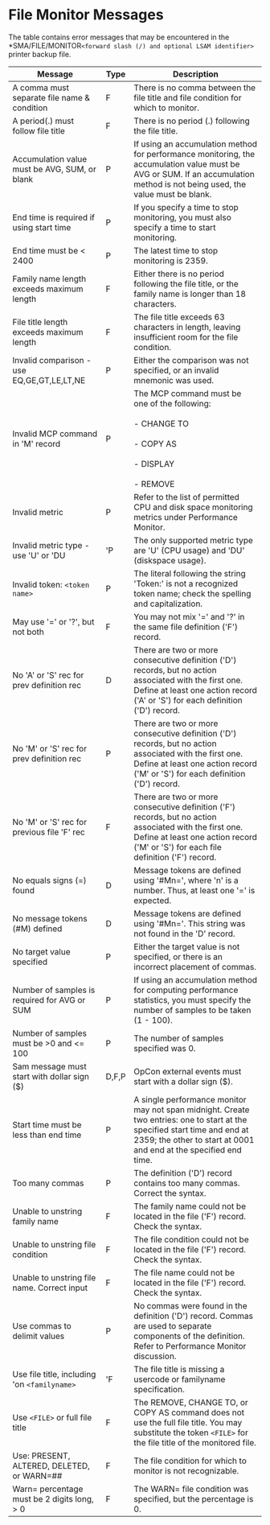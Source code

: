 # File Monitor Messages

The table contains error messages that may be encountered in the \*SMA/FILE/MONITOR```<forward slash (/) and optional LSAM identifier>``` printer backup file.

| Message | Type | Description |
| ------- | ---- | ----------- | 
| A comma must separate file name & condition | F | There is no comma between the file title and file condition for which to monitor. |
| A period(.) must follow file title | F | There is no period (.) following the file title. |
| Accumulation value must be AVG, SUM, or blank | P	| If using an accumulation method for performance monitoring, the accumulation value must be AVG or SUM. If an accumulation method is not being used, the value  must be blank. |
| End time is required if using start time | P | If you specify a time to stop monitoring, you must also specify a time to start monitoring. |
| End time must be < 2400 | P | The latest time to stop monitoring is 2359. |
| Family name length exceeds maximum length | F	| Either there is no period following the file title, or the family name is longer than 18 characters. |
| File title length exceeds maximum length | F | The file title exceeds 63 characters in length, leaving insufficient room for the file condition. |
| Invalid comparison - use EQ,GE,GT,LE,LT,NE | P | Either the comparison was not specified, or an invalid mnemonic was used. |
| Invalid MCP command in 'M' record | P | The MCP command must be one of the following: <br></br> - CHANGE TO <br></br> - COPY AS <br></br> - DISPLAY <br></br> - REMOVE |
| Invalid metric | P | Refer to the list of permitted CPU and disk space monitoring metrics under Performance Monitor. |
| Invalid metric type - use 'U' or 'DU |'P | The only supported metric type are 'U' (CPU usage) and 'DU' (diskspace usage). |
| Invalid token: ```<token name>``` | P | The literal following the string 'Token:' is not a recognized token name; check the spelling and capitalization. |
| May use '=' or '?', but not both | F | You may not mix '=' and '?' in the same file definition ('F') record. |
| No 'A' or 'S' rec for prev definition rec | D | There are two or more consecutive definition ('D') records, but no action associated with the first one. Define at least one action record ('A' or 'S') for each definition ('D') record. |
| No 'M' or 'S' rec for prev definition rec | P | There are two or more consecutive definition ('D') records, but no action associated with the first one. Define at least one action record ('M' or 'S') for each definition ('D') record. |
| No 'M' or 'S' rec for previous file 'F' rec | F | There are two or more consecutive definition ('F') records, but no action associated with the first one. Define at least one action record ('M' or 'S') for each file definition ('F') record. |
| No equals signs (=) found | D | Message tokens are defined using '#Mn=', where 'n' is a number. Thus, at least one '=' is expected. |
| No message tokens (#M) defined | D | Message tokens are defined using '#Mn='. This string was not found in the 'D' record. |
| No target value specified | P | Either the target value is not specified, or there is an incorrect placement of commas. |
| Number of samples is required for AVG or SUM | P | If using an accumulation method for computing performance statistics, you must specify the number of samples to be taken (1 - 100). |
| Number of samples must be >0 and <= 100 | P | The number of samples specified was 0. |
| Sam message must start with dollar sign ($) | D,F,P | OpCon external events must start with a dollar sign ($). |
| Start time must be less than end time | P | A single performance monitor may not span midnight. Create two entries: one to start at the specified start time and end at 2359; the other to start at 0001 and end at the specified end time. |
| Too many commas | P | The definition ('D') record contains too many commas. Correct the syntax. |
| Unable to unstring family name | F | The family name could not be located in the file ('F') record. Check the syntax. |
| Unable to unstring file condition | F | The file condition could not be located in the file ('F') record. Check the syntax. |
| Unable to unstring file name. Correct input | F | The file name could not be located in the file ('F') record. Check the syntax. |
| Use commas to delimit values | P | No commas were found in the definition ('D') record. Commas are used to separate components of the definition. Refer to Performance Monitor discussion. |
| Use file title, including 'on ```<familyname>``` | 'F | The file title is missing a usercode or familyname specification. |
| Use ```<FILE>``` or full file title | F | The REMOVE, CHANGE TO, or COPY AS command does not use the full file title. You may substitute the token ```<FILE>``` for the file title of the monitored file. |
| Use: PRESENT, ALTERED, DELETED, or WARN=## | F | The file condition for which to monitor is not recognizable. |
| Warn= percentage must be 2 digits long, > 0 | F | The WARN= file condition was specified, but the percentage is 0. |
